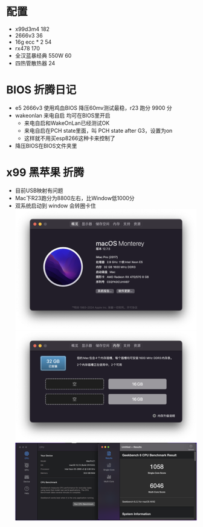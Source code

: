 # 配置
- x99d3m4 182
- 2666v3 36
- 16g ecc * 2 54
- rx478 170
- 全汉蓝暴经典 550W 60
- 四热管散热器 24
# BIOS 折腾日记
- e5 2666v3 使用鸡血BIOS 降压60mv测试最稳，r23 跑分 9900 分
- wakeonlan 来电自启 均可在BIOS里开启
    - 来电自启和WakeOnLan已经测试OK
    - 来电自启在PCH state里面，叫 PCH state after G3，设置为on
    - 这样就不用买esp8266这种卡来控制了
- 降压BIOS在BIOS文件夹里
# x99 黑苹果 折腾
- 目前USB映射有问题
- Mac下R23跑分为8800左右，比Window低1000分
- 双系统启动到 window 会转圈卡住
![概览](概览.png)
![内存](内存.png)
![GeekBench](GeekBench.png)
